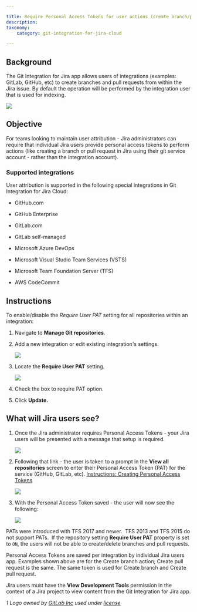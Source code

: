 ```yaml
---

title: Require Personal Access Tokens for user actions (create branch/pull request)
description:
taxonomy:
    category: git-integration-for-jira-cloud

---
```

## Background

The Git Integration for Jira app allows users of integrations (examples: GitLab, GitHub, etc) to create branches and pull requests from within the Jira issue. By default the operation will be performed by the integration user that is used for indexing.

![](https://bigbrassband.atlassian.net/wiki/download/thumbnails/131137621/Screen%20Shot%202019-05-10%20at%2015.35.55.png?version=1&modificationDate=1557516971061&cacheVersion=1&api=v2&width=680&height=352)

## Objective

For teams looking to maintain user attribution - Jira administrators can require that individual Jira users provide personal access tokens to perform actions (like creating a branch or pull request in Jira using their git service account - rather than the integration account).

### Supported integrations

User attribution is supported in the following special integrations in Git Integration for Jira Cloud:

*   GitHub.com

*   GitHub Enterprise

*   GitLab.com

*   GitLab self-managed

*   Microsoft Azure DevOps

*   Microsoft Visual Studio Team Services (VSTS)

*   Microsoft Team Foundation Server (TFS)

*   AWS CodeCommit


## Instructions

To enable/disable the _Require User PAT_ setting for all repositories within an integration:

1.  Navigate to **Manage Git repositories**.

2.  Add a new integration or edit existing integration's settings.

    ![](https://bigbrassband.atlassian.net/wiki/download/attachments/131137621/req-pat-gitmgr-page-actions-edit-git-settings(c).png?version=1&modificationDate=1599487860595&cacheVersion=1&api=v2)
3.  Locate the **Require User PAT** setting.

    ![](https://bigbrassband.atlassian.net/wiki/download/attachments/131137621/req-pat-gitmgr-page-actions-control-cfg(c).png?version=1&modificationDate=1599488140039&cacheVersion=1&api=v2)
4.  Check the box to require PAT option.

5.  Click **Update.**


## What will Jira users see?

1.  Once the Jira administrator requires Personal Access Tokens - your Jira users will be presented with a message that setup is required.

    ![](https://bigbrassband.atlassian.net/wiki/download/attachments/131137621/Screen%20Shot%202019-05-10%20at%2015.39.24.png?version=1&modificationDate=1557517178591&cacheVersion=1&api=v2)

2.  Following that link - the user is taken to a prompt in the **View all repositories** screen to enter their Personal Access Token (PAT) for the service (GitHub, GitLab, etc).
    [Instructions: Creating Personal Access Tokens](/git-integration-for-jira-cloud/creating-personal-access-tokens/)

    ![](https://bigbrassband.atlassian.net/wiki/download/attachments/131137621/Screen%20Shot%202019-05-10%20at%2015.40.18.png?version=1&modificationDate=1557517242825&cacheVersion=1&api=v2)

3.  With the Personal Access Token saved - the user will now see the following:

    ![](https://bigbrassband.atlassian.net/wiki/download/thumbnails/131137621/Screen%20Shot%202019-05-10%20at%2015.42.54.png?version=1&modificationDate=1557517392933&cacheVersion=1&api=v2&width=652&height=390)

PATs were introduced with TFS 2017 and newer.  TFS 2013 and TFS 2015 do not support PATs.  If the repository setting **Require User PAT** property is set to `ON`, the users will not be able to create/delete branches and pull requests.

Personal Access Tokens are saved per integration by individual Jira users app. Examples shown above are for the Create branch action; Create pull request is the same. The same token is used for Create branch and Create pull request.

Jira users must have the **View Development Tools** permission in the context of a Jira project to view content from the Git Integration for Jira app.


_1 Logo owned by_ [_GitLab Inc_](https://gitlab.com/) _used under_ [_license_](https://creativecommons.org/licenses/by-nc-sa/4.0/)